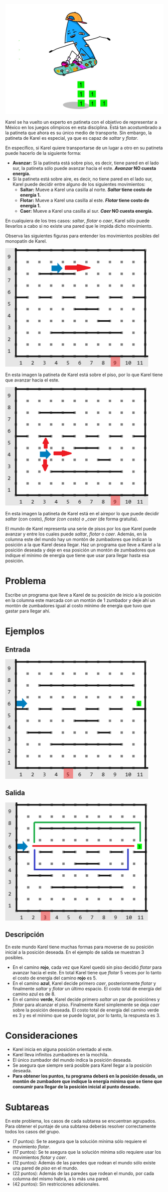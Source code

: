 ![Ilustracion](karel-skate.jpeg)

Karel se ha vuelto un experto en patineta con el objetivo de representar a México en los juegos olímpicos en esta disciplina. Está tan acostumbrado a la patineta que ahora es su único medio de transporte. Sin embargo, la patineta de Karel es especial, ya que es capaz de _saltar_ y _flotar_.

En específico, si Karel quiere transportarse de un lugar a otro en su patineta puede hacerlo de la siguiente forma:

- **Avanzar:** Si la patineta está sobre piso, es decir, tiene pared en el lado sur, la patineta sólo puede avanzar hacia el este. **_Avanzar_ NO cuesta energía.**
- Si la patineta está sobre aire, es decir, no tiene pared en el lado sur, Karel puede decidir entre alguno de los siguientes movimientos:
  - **Saltar:** Mueve a Karel una casilla al norte. **_Saltar_ tiene costo de energía 1.**
  - **Flotar:** Mueve a Karel una casilla al este. **_Flotar_ tiene costo de energía 1.**
  - **Caer:** Mueve a Karel una casilla al sur. **_Caer_ NO cuesta energía.**

En cualquiera de los tres casos: _saltar_, _flotar_ o _caer_, Karel sólo puede llevarlos a cabo si no existe una pared que le impida dicho movimiento.

Observa las siguientes figuras para entender los movimientos posibles del monopatín de Karel.

![Avanza](ejemplo1.png)

En esta imagen la patineta de Karel está sobre el piso, por lo que Karel tiene que avanzar hacia el este.

![Opciones](ejemplo2.png)

En esta imagen la patineta de Karel está en el airepor lo que puede decidir _saltar_ (con costo), _flotar (con costo) o \_caer_ (de forma gratuita).

El mundo de Karel representa una serie de pisos por los que Karel puede avanzar y entre los cuales puede _saltar_, _flotar_ o _caer_. Además, en la columna este del mundo hay un montón de zumbadores que indican la posición a la que Karel desea llegar. Haz un programa que lleve a Karel a la posición deseada y deje en esa posición un montón de zumbadores que indique el mínimo de energía que tiene que usar para llegar hasta esa posición.

# Problema

Escribe un programa que lleve a Karel de su posición de inicio a la posición en la columna este marcada con un montón de 1 zumbador y deje ahí un montón de zumbadores igual al costo mínimo de energía que tuvo que gastar para llegar ahí.

# Ejemplos

## Entrada

![Mundo de entrada](karel-skate.in.png)

## Salida

![Mundo de salida](karel-skate.out.png)

## Descripción

En este mundo Karel tiene muchas formas para moverse de su posición inicial a la posición deseada. En el ejemplo de salida se muestran 3 posibles.

- En el camino **rojo**, cada vez que Karel quedó sin piso decidió _flotar_ para avanzar hacia el este. En total Karel tiene que _flotar_ 5 veces por lo tanto el costo de energía del camino **rojo** es 5.
- En el camino **azul**, Karel decide primero _caer_, posteriormente _flotar_ y finalmente _saltar_ y _flotar_ un último espacio. El costo total de energía del camino azul es de 8.
- En el camino **verde**, Karel decide primero _saltar_ un par de posiciónes y _flotar_ para alcanzar el piso. Finalmente Karel simplemente se deja _caer_ sobre la posición deeseada. El costo total de energía del camino verde es 3 y es el mínimo que se puede lograr, por lo tanto, la respuesta es 3.

# Consideraciones

- Karel inicia en alguna posición orientado al este.
- Karel lleva infinitos zumbadores en la mochila.
- El único zumbador del mundo indica la posición deseada.
- Se asegura que siempre será posible para Karel llegar a la posición deseada.
- **Para obtener los puntos, tu programa deberá en la posición desada, un montón de zumbadore que indique la energía mínima que se tiene que consumir para llegar de la posición inicial al punto deseado.**

# Subtareas

En este problema, los casos de cada subtarea se encuentran agrupados. Para obtener el puntaje de una subtarea deberás resolver correctamente todos los casos del grupo.

- (7 puntos): Se te asegura que la solución mínima sólo requiere el movimiento _flotar_.
- (17 puntos): Se te asegura que la solución mínima sólo requiere usar los movimientos _flotar_ y _caer_.
- (12 puntos): Además de las paredes que rodean el mundo sólo existe una pared de _piso_ en el mundo.
- (22 puntos): Además de las paredes que rodean el mundo, por cada columna del mismo habrá, a lo más una pared.
- (42 puntos): Sin restricciones adicionales.
